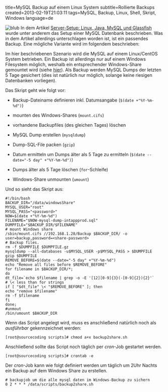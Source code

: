 title=MySQL Backup auf einem Linux System
subtitle=Rollierte Backups
created=2013-02-19T21:03:11
tags=MySQL, Backup, Linux, Shell, Skript, Windows
language=de

![blub](http://blog.matthias-reining.com/img/article-images/backup.png "Backup!")
In dem Artikel [Server-Setup: Linux, Java, MySQL und Glassfish](http://blog.matthias-reining.com/serversetup-linux-java-mysql-und-glassfish/)
wurde unter anderem das Setup einer MySQL Datenbank beschrieben. Was in dem Artikel
allerdings unterschlagen worden ist, ist ein passendes Backup. Eine mögliche 
Variante wird im folgendem beschrieben:

Im hier beschriebenen Szenario wird die MySQL auf einem Linux/CentOS System betrieben. 
Ein Backup ist allerdings nur auf einem Windows Filesystem möglich, weshalb ein 
entsprechender Windows-Share gemountet wird (siehe [hier](http://blog.matthias-reining.com/cronjob-fehlermeldung--mountcifs-command-not-found/)).
Als Backup werden MySQL Dumps der letzten 5 Tage gesichert (dies ist natürlich nur 
möglich, solange keine riesigen Datenbanken vorliegen).

Das Skript geht wie folgt vor:

* Backup-Dateiname definieren inkl. Datumsangabe (`$(date +"%Y-%m-%d")`)

* mounten des Windows-Shares (`mount.cifs`)

* vorhandene Backupfiles (des gleichen Tages) löschen

* MySQL Dump erstellen (`mysqldump`)

* Dump-SQL-File packen (`gzip`)

* Datum ermitteln um Dumps älter als 5 Tage zu ermitteln (`$(date --date="-5 day" +"%Y-%m-%d")`)

* Dumps älter als 5 Tage löschen (`for`-Schleife)

* Windows-Share unmounten (`umount`)


Und so sieht das Skript aus:

    #!/bin/bash
    BACKUP_DIR="/data/windowsShare"
    MYSQL_USER="root"
    MYSQL_PASS="<password>"
    NOW=$(date +"%Y-%m-%d")
    FILENAME="$NOW-mysql-dump-intappprod.sql"
    DUMPFILE="$BACKUP_DIR/$FILENAME"
    # mount Windows share
    /sbin/mount.cifs //192.168.1.28/Backup $BACKUP_DIR/ -o user=backup,password=<share-password>
    # Backup files.
    rm -f $DUMPFILE $DUMPFILE.gz
    mysqldump --all-databases -u$MYSQL_USER -p$MYSQL_PASS > $DUMPFILE
    gzip $DUMPFILE
    REMOVE_BEFORE=$(date --date="-5 day" +"%Y-%m-%d")
    echo "Remove all files before $REMOVE_BEFORE"
    for filename in $BACKUP_DIR/*;
    do
    dt_file=`echo $filename | grep -o -E '[12][0-9]{3}(-[0-9]{2}){2}'`
    # \< less than for strings
    if [ "$dt_file" \< "$REMOVE_BEFORE" ]; then
    echo "remove $filename"
    rm -f $filename
    fi
    done;
    #unmout
    /bin/umount $BACKUP_DIR

Wenn das Script angelegt wird, muss es anschließend natürlich noch als *ausführbar*
gekennzeichnet werden:

    [root@sourcecoding scripts]# chmod a+x backup2share.sh

Anschließend sollte das Script noch täglich per *cron*-Job gestartet werden.

    [root@sourcecoding scripts]# crontab -e

Der *cron*-Job kann wie folgt definiert werden um täglich um 2Uhr Nachts ein Backup
auf dem Windows Share zu erstellen.

    # backupjob um die alle mysql daten im Windows-Backup zu sichern 
    0 2 * * * /data/scripts/backup2share.sh

